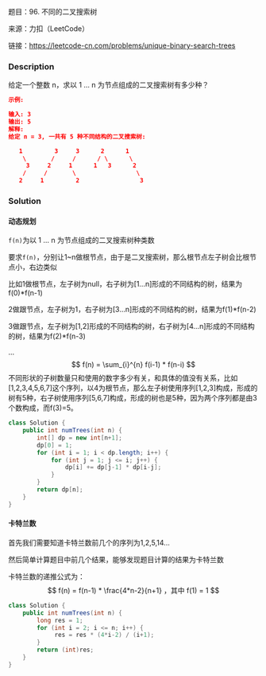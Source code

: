 题目：96. 不同的二叉搜索树

来源：力扣（LeetCode）

链接：https://leetcode-cn.com/problems/unique-binary-search-trees

### Description

给定一个整数 n，求以 1 ... n 为节点组成的二叉搜索树有多少种？

```json
示例:

输入: 3
输出: 5
解释:
给定 n = 3, 一共有 5 种不同结构的二叉搜索树:

   1         3     3      2      1
​    \       /     /      / \      \
​     3     2     1      1   3      2
​    /     /       \                 \
   2     1         2                 3
```

### Solution

#### 动态规划

`f(n)`为以 1 ... n 为节点组成的二叉搜索树种类数

要求`f(n)`，分别让1~n做根节点，由于是二叉搜索树，那么根节点左子树会比根节点小，右边类似

比如1做根节点，左子树为null，右子树为[1...n]形成的不同结构的树，结果为f(0)*f(n-1)

2做跟节点，左子树为1，右子树为[3...n]形成的不同结构的树，结果为f(1)*f(n-2)

3做跟节点，左子树为[1,2]形成的不同结构的树，右子树为[4...n]形成的不同结构的树，结果为f(2)*f(n-3)

...
$$
f(n) = \sum_{i}^{n} f(i-1) * f(n-i)
$$
不同形状的子树数量只和使用的数字多少有关，和具体的值没有关系，比如[1,2,3,4,5,6,7]这个序列，以4为根节点，那么左子树使用序列[1,2,3]构成，形成的树有5种，右子树使用序列[5,6,7]构成，形成的树也是5种，因为两个序列都是由3个数构成，而f(3)=5。

```java
class Solution {
    public int numTrees(int n) {
        int[] dp = new int[n+1];
        dp[0] = 1;
        for (int i = 1; i < dp.length; i++) {
            for (int j = 1; j <= i; j++) {
                dp[i] += dp[j-1] * dp[i-j];
            }
        }
        return dp[n];
    }
}
```



#### 卡特兰数

首先我们需要知道卡特兰数前几个的序列为1,2,5,14...

然后简单计算题目中前几个结果，能够发现题目计算的结果为卡特兰数

卡特兰数的递推公式为：
$$
f(n) =  f(n-1) * \frac{4*n-2}{n+1}	，其中 f(1) = 1
$$

```java
class Solution {
    public int numTrees(int n) {
        long res = 1;
        for (int i = 2; i <= n; i++) {
             res = res * (4*i-2) / (i+1);
        }
        return (int)res;
    }
}
```

